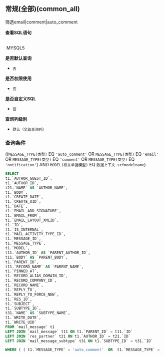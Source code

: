 ## 常规(全部)(common_all) <!-- {docsify-ignore-all} -->

筛选email|comment|auto_comment

<p class="panel-title"><b>查看SQL语句</b></p>
<br>

<el-row>
&nbsp;<el-tag @click="MYSQL5 = true">MYSQL5</el-tag>
</el-row>

<br>
<p class="panel-title"><b>是否默认查询</b></p>

* `否`

<p class="panel-title"><b>是否权限使用</b></p>

* `否`

<p class="panel-title"><b>是否自定义SQL</b></p>

* `否`

<p class="panel-title"><b>查询列级别</b></p>

* `默认（全部查询列）`



### 查询条件

((`MESSAGE_TYPE(类型)` EQ `'auto_comment'` OR `MESSAGE_TYPE(类型)` EQ `'email'` OR `MESSAGE_TYPE(类型)` EQ `'comment'` OR `MESSAGE_TYPE(类型)` EQ `'notification'`) AND `MODEL(相关单据模型)` EQ `数据上下文.srfmodelname`)





<el-dialog v-model="MYSQL5" title="MYSQL5">

```sql
SELECT
t1.`AUTHOR_GUEST_ID`,
t1.`AUTHOR_ID`,
t21.`NAME` AS `AUTHOR_NAME`,
t1.`BODY`,
t1.`CREATE_DATE`,
t1.`CREATE_UID`,
t1.`DATE`,
t1.`EMAIL_ADD_SIGNATURE`,
t1.`EMAIL_FROM`,
t1.`EMAIL_LAYOUT_XMLID`,
t1.`ID`,
t1.`IS_INTERNAL`,
t1.`MAIL_ACTIVITY_TYPE_ID`,
t1.`MESSAGE_ID`,
t1.`MESSAGE_TYPE`,
t1.`MODEL`,
t11.`AUTHOR_ID` AS `PARENT_AUTHOR_ID`,
t11.`BODY` AS `PARENT_BODY`,
t1.`PARENT_ID`,
t11.`RECORD_NAME` AS `PARENT_NAME`,
t1.`PINNED_AT`,
t1.`RECORD_ALIAS_DOMAIN_ID`,
t1.`RECORD_COMPANY_ID`,
t1.`RECORD_NAME`,
t1.`REPLY_TO`,
t1.`REPLY_TO_FORCE_NEW`,
t1.`RES_ID`,
t1.`SUBJECT`,
t1.`SUBTYPE_ID`,
t31.`NAME` AS `SUBTYPE_NAME`,
t1.`WRITE_DATE`,
t1.`WRITE_UID`
FROM `mail_message` t1 
LEFT JOIN `mail_message` t11 ON t1.`PARENT_ID` = t11.`ID` 
LEFT JOIN `res_partner` t21 ON t1.`AUTHOR_ID` = t21.`ID` 
LEFT JOIN `mail_message_subtype` t31 ON t1.`SUBTYPE_ID` = t31.`ID` 

WHERE ( ( t1.`MESSAGE_TYPE` = 'auto_comment'  OR  t1.`MESSAGE_TYPE` = 'email'  OR  t1.`MESSAGE_TYPE` = 'comment'  OR  t1.`MESSAGE_TYPE` = 'notification' )  AND  t1.`MODEL` = #{ctx.datacontext.srfmodelname} )
```

</el-dialog>

<script>
 const { createApp } = Vue
  createApp({
    data() {
      return {
                MYSQL5 : false
        
      }
    },
    methods: {
    }
  }).use(ElementPlus).mount('#app')
</script>